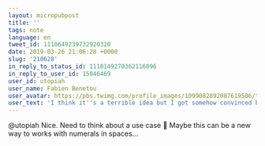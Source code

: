 ```yaml
---
layout: micropubpost
title: ''
tags: note
language: en
tweet_id: 1110649239732920320
date: 2019-03-26 21:06:28 +0000
slug: '210628'
in_reply_to_status_id: 1110149270362116096
in_reply_to_user_id: 15046469
user_id: utopiah
user_name: Fabien Benetou
user_avatar: https://pbs.twimg.com/profile_images/1099082892087619586/taAydS8U.png
user_text: 'I think it''s a terrible idea but I got somehow convinced by "Excel is a very unique style of spatial programming." so : you can select cells and add content. Cells have references to compute on but the computation (eval?) isn''t there yet. See <a href="https://t.co/l6swPFOBAd" rel="nofollow noopener" dir="ltr" data-expanded-url="https://www.reddit.com/r/virtualreality/comments/b4xpu2/what_are_needed_vrar_office_applications_that/ejblk2o/" class="twitter-timeline-link" target="_blank" title="https://www.reddit.com/r/virtualreality/comments/b4xpu2/what_are_needed_vrar_office_applications_that/ejblk2o/"><span class="tco-ellipsis"></span><span class="invisible">https://www.</span><span class="js-display-url">reddit.com/r/virtualreali</span><span class="invisible">ty/comments/b4xpu2/what_are_needed_vrar_office_applications_that/ejblk2o/</span><span class="tco-ellipsis"><span class="invisible"> </span>…</span></a> to chat<a href="https://t.co/1yhMsa1WN0" class="twitter-timeline-link u-hidden" data-pre-embedded="true" dir="ltr">pic.twitter.com/1yhMsa1WN0</a>'
---
```

@utopiah Nice. Need to think about a use case 🤔 Maybe this can be a new way to works with numerals in spaces...
